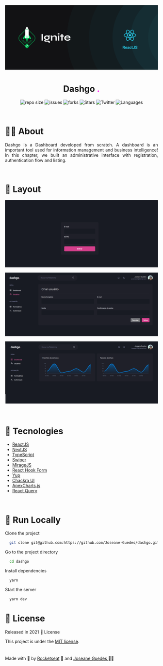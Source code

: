 <h1 align="center">  <img src="./.github/ignite.png" width="800px" alt="Home page"> </h1>

<h1 align="center" color="pink" > Dashgo <span style='color: #FF10F0'>.<span> </h1>

<p align="center">
   <img alt="repo size" src="https://img.shields.io/github/repo-size/Joseane-Guedes/dashgo" />
  <img alt="issues" src="https://img.shields.io/github/issues/Joseane-Guedes/dashgo" />
  <img alt="forks" src="https://img.shields.io/github/forks/Joseane-Guedes/dashgo"/>
  <img alt="Stars" src="https://img.shields.io/github/stars/Joseane-Guedes/dashgo" />
  <img alt="Twitter" src="https://img.shields.io/twitter/follow/JoseaneGuedes8?style=social">
  <img alt="Languages" src="https://img.shields.io/github/languages/count/Joseane-Guedes/dashgo">
</p>

<br>

# 👩‍💻 About

<p align="justify">Dashgo is a Dashboard developed from scratch. A dashboard is an important tool used for information management and business intelligence! In this chapter, we built an administrative interface with registration, authentication flow and listing.
</p>

<br>

# 🎨 Layout

<div align="center">
  <p align="center">
    <img src="./.github/dashboard1.png" alt="Dashboard picture">
  </p>
   <p align="center">
    <img src="./.github/dashboard2.png" alt="Dashboard picture">
  </p>
   <p align="center">
    <img src="./.github/dashboard.png" alt="Dashboard picture">
  </p>
</div>

<br>


# :rocket: Tecnologies

- [ReactJS](https://reactjs.org/)
- [NextJS](https://nextjs.org/)
- [TypeScript](https://www.typescriptlang.org/)
- [Swiper](https://swiperjs.com/react)
- [MirageJS](https://miragejs.com/)
- [React Hook Form](https://react-hook-form.com/)
- [Yup](https://github.com/jquense/yup)
- [Chackra UI](https://chakra-ui.com/)
- [ApexCharts.js](https://apexcharts.com/)
- [React Query](https://apexcharts.com/)



<br>

# 🔧 Run Locally

Clone the project

```bash
  git clone git@github.com:https://github.com/Joseane-Guedes/dashgo.git
```

Go to the project directory

```bash
  cd dashgo
```

Install dependencies

```bash
  yarn
```

Start the server

```bash
  yarn dev
```

# :closed_book: License

Released in 2021 :closed_book: License

This project is under the [MIT license](./LICENSE).

#

<!-- <p align="center">
   <b> &#60;/&#62; by <a href="https://www.linkedin.com/in/joseane-guedes/">Joseane Guedes</a></b>
</p> -->

Made with :purple_heart: by [Rocketseat](https://rocketseat.com.br/ignite) :rocket: and [Joseane Guedes ](https://github.com/Joseane-Guedes) :woman_technologist:
